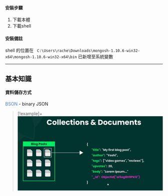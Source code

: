#### 安裝步驟
1. 下載本體
2. 下載shell

#### 安裝備註
shell 的位置在
` C:\Users\rache\Downloads\mongosh-1.10.6-win32-x64\mongosh-1.10.6-win32-x64\bin`
已新增至系統變數

---
## 基本知識

#### 資料儲存方式
<font color="#4f81bd">BSON</font> - binary JSON
>[!example]+ 
>![image.png](https://raw.githubusercontent.com/Ash0645/image_remote/main/202309070227799.png)



